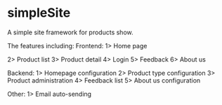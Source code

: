 # simpleSite
A simple site framework for products show. 

The features including:
Frontend:
1> Home page

2> Product list
3> Product detail
4> Login
5> Feedback
6> About us

Backend:
1> Homepage configuration
2> Product type configuration
3> Product administration
4> Feedback list
5> About us configuration

Other:
1> Email auto-sending
